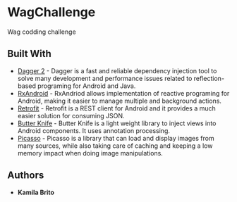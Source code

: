 # WagChallenge

Wag codding challenge

## Built With

* [Dagger 2](https://google.github.io/dagger/) - Dagger is a fast and reliable dependency injection tool to solve many development and performance issues related to reflection-based programing for Android and Java.
* [RxAndroid](https://github.com/ReactiveX/RxAndroid) - RxAndriod allows implementation of reactive programing for Android, making it easier to manage multiple and background actions. 
* [Retrofit](http://square.github.io/retrofit/) - Retrofit is a REST client for Android and it provides a much easier solution for consuming JSON.
* [Butter Knife](http://jakewharton.github.io/butterknife/) - Butter Knife is a light weight library to inject views into Android components. It uses annotation processing.
* [Picasso](http://square.github.io/picasso/) - Picasso is a library that can load and display images from many sources, while also taking care of caching and keeping a low memory impact when doing image manipulations.

## Authors

* **Kamila Brito**
